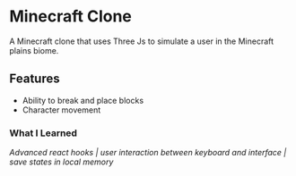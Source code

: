 # Minecraft Clone
A Minecraft clone that uses Three Js to simulate a user in the Minecraft plains biome.

## Features
* Ability to break and place blocks
* Character movement 

### What I Learned
*Advanced react hooks | user interaction between keyboard and interface | save states in local memory*
